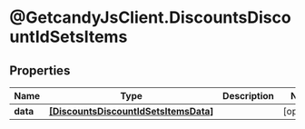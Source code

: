 # @GetcandyJsClient.DiscountsDiscountIdSetsItems

## Properties

Name | Type | Description | Notes
------------ | ------------- | ------------- | -------------
**data** | [**[DiscountsDiscountIdSetsItemsData]**](DiscountsDiscountIdSetsItemsData.md) |  | [optional] 



